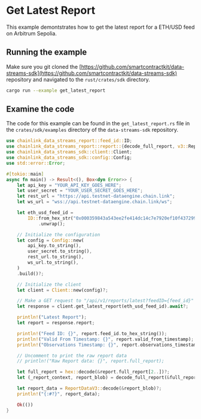 # Get Latest Report

This example demontstrates how to get the latest report for a ETH/USD feed on Arbitrum Sepolia.

## Running the example

Make sure you git cloned the [https://github.com/smartcontractkit/data-streams-sdk](https://github.com/smartcontractkit/data-streams-sdk) repository and navigated to the `rust/crates/sdk` directory.

```bash
cargo run --example get_latest_report
```

## Examine the code

The code for this example can be found in the `get_latest_report.rs` file in the `crates/sdk/examples` directory of the `data-streams-sdk` repository.

```rust
use chainlink_data_streams_report::feed_id::ID;
use chainlink_data_streams_report::report::{decode_full_report, v3::ReportDataV3};
use chainlink_data_streams_sdk::client::Client;
use chainlink_data_streams_sdk::config::Config;
use std::error::Error;

#[tokio::main]
async fn main() -> Result<(), Box<dyn Error>> {
    let api_key = "YOUR_API_KEY_GOES_HERE";
    let user_secret = "YOUR_USER_SECRET_GOES_HERE";
    let rest_url = "https://api.testnet-dataengine.chain.link";
    let ws_url = "wss://api.testnet-dataengine.chain.link/ws";

    let eth_usd_feed_id =
        ID::from_hex_str("0x000359843a543ee2fe414dc14c7e7920ef10f4372990b79d6361cdc0dd1ba782")
            .unwrap();

    // Initialize the configuration
    let config = Config::new(
        api_key.to_string(),
        user_secret.to_string(),
        rest_url.to_string(),
        ws_url.to_string(),
    )
    .build()?;

    // Initialize the client
    let client = Client::new(config)?;

    // Make a GET request to "/api/v1/reports/latest?feedID={feed_id}"
    let response = client.get_latest_report(eth_usd_feed_id).await?;

    println!("Latest Report");
    let report = response.report;

    println!("Feed ID: {}", report.feed_id.to_hex_string());
    println!("Valid From Timestamp: {}", report.valid_from_timestamp);
    println!("Observations Timestamp: {}", report.observations_timestamp);

    // Uncomment to print the raw report data
    // println!("Raw Report data: {}", report.full_report);

    let full_report = hex::decode(&report.full_report[2..])?;
    let (_report_context, report_blob) = decode_full_report(&full_report)?;

    let report_data = ReportDataV3::decode(&report_blob)?;
    println!("{:#?}", report_data);

    Ok(())
}
```
